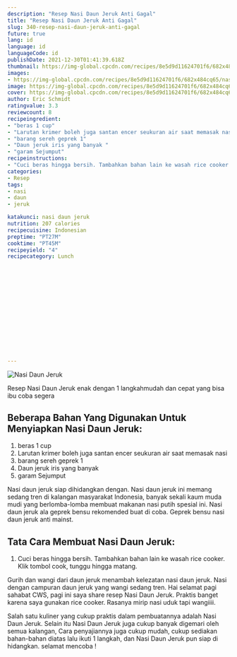 ```yaml
---
description: "Resep Nasi Daun Jeruk Anti Gagal"
title: "Resep Nasi Daun Jeruk Anti Gagal"
slug: 340-resep-nasi-daun-jeruk-anti-gagal
future: true
lang: id
language: id
languageCode: id
publishDate: 2021-12-30T01:41:39.618Z 
thumbnail: https://img-global.cpcdn.com/recipes/8e5d9d11624701f6/682x484cq65/nasi-daun-jeruk-foto-resep-utama.webp
images:
- https://img-global.cpcdn.com/recipes/8e5d9d11624701f6/682x484cq65/nasi-daun-jeruk-foto-resep-utama.webp
image: https://img-global.cpcdn.com/recipes/8e5d9d11624701f6/682x484cq65/nasi-daun-jeruk-foto-resep-utama.webp
cover: https://img-global.cpcdn.com/recipes/8e5d9d11624701f6/682x484cq65/nasi-daun-jeruk-foto-resep-utama.webp
author: Eric Schmidt
ratingvalue: 3.3
reviewcount: 8
recipeingredient:
- "beras 1 cup"
- "Larutan krimer boleh juga santan encer seukuran air saat memasak nasi "
- "barang sereh geprek 1"
- "Daun jeruk iris yang banyak "
- "garam Sejumput"
recipeinstructions:
- "Cuci beras hingga bersih. Tambahkan bahan lain ke wasah rice cooker. Klik tombol cook, tunggu hingga matang."
categories:
- Resep
tags:
- nasi
- daun
- jeruk

katakunci: nasi daun jeruk 
nutrition: 207 calories
recipecuisine: Indonesian
preptime: "PT27M"
cooktime: "PT45M"
recipeyield: "4"
recipecategory: Lunch


     
    
    
    
    
    
    
    
    
    
    
      
    
---
```



![Nasi Daun Jeruk](https://img-global.cpcdn.com/recipes/8e5d9d11624701f6/682x484cq65/nasi-daun-jeruk-foto-resep-utama.webp)

Resep Nasi Daun Jeruk  enak dengan 1 langkahmudah dan cepat yang bisa ibu coba segera

<!--inarticleads1-->

## Beberapa Bahan Yang Digunakan Untuk Menyiapkan Nasi Daun Jeruk:

1. beras 1 cup
1. Larutan krimer boleh juga santan encer seukuran air saat memasak nasi 
1. barang sereh geprek 1
1. Daun jeruk iris yang banyak 
1. garam Sejumput

Nasi daun jeruk siap dihidangkan dengan. Nasi daun jeruk ini memang sedang tren di kalangan masyarakat Indonesia, banyak sekali kaum muda mudi yang berlomba-lomba membuat makanan nasi putih spesial ini. Nasi daun jeruk ala geprek bensu rekomended buat di coba. Geprek bensu nasi daun jeruk anti mainst. 

<!--inarticleads2-->

## Tata Cara Membuat Nasi Daun Jeruk:

1. Cuci beras hingga bersih. Tambahkan bahan lain ke wasah rice cooker. Klik tombol cook, tunggu hingga matang.


Gurih dan wangi dari daun jeruk menambah kelezatan nasi daun jeruk. Nasi dengan campuran daun jeruk yang wangi sedang tren. Hai selamat pagi sahabat CWS, pagi ini saya share resep Nasi Daun Jeruk. Praktis banget karena saya gunakan rice cooker. Rasanya mirip nasi uduk tapi wangiiii. 

Salah satu kuliner yang cukup praktis dalam pembuatannya adalah  Nasi Daun Jeruk. Selain itu  Nasi Daun Jeruk  juga cukup banyak digemari oleh semua kalangan, Cara penyajiannya juga cukup mudah, cukup sediakan bahan-bahan diatas lalu ikuti 1 langkah, dan  Nasi Daun Jeruk  pun siap di hidangkan. selamat mencoba !
